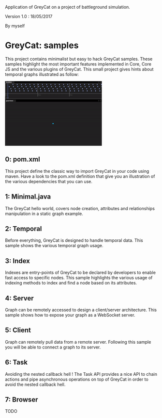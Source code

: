 Application of GreyCat on a project of battleground simulation.

Version 1.0 : 18/05/2017

By myself


# GreyCat: samples
This project contains minimalist but easy to hack GreyCat samples.
These samples highlight the most important features implemented in Core, Core JS and the various plugins of GreyCat.
This small project gives hints about temporal graphs illustrated as follow:

![demo](demo.gif)

## 0: pom.xml
This project define the classic way to import GreyCat in your code using maven.
Have a look to the pom.xml definition that give you an illustration of the various dependencies that you can use.

## 1: Minimal.java
The GreyCat hello world, covers node creation, attributes and relationships manipulation in a static graph example.

## 2: Temporal
Before everything, GreyCat is designed to handle temporal data.
This sample shows the various temporal graph usage.

## 3: Index
Indexes are entry-points of GreyCat to be declared by developers to enable fast access to specific nodes.
This sample highlights the various usage of indexing methods to index and find a node based on its attributes.

## 4: Server
Graph can be remotely accessed to design a client/server architecture.
This sample shows how to expose your graph as a WebSocket server.

## 5: Client
Graph can remotely pull data from a remote server.
Following this sample you will be able to connect a graph to its server.

## 6: Task

Avoiding the nested callback hell !
The Task API provides a nice API to chain actions and pipe asynchronous operations on top of GreyCat in order to avoid the nested callback hell.

## 7: Browser

TODO
